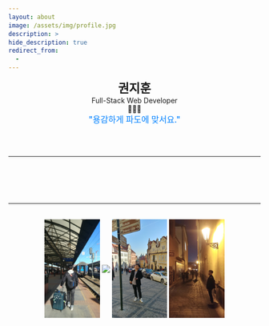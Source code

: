 ```yaml
---
layout: about
image: /assets/img/profile.jpg
description: >
hide_description: true
redirect_from:
  -
---
```


<center>
<span style=
"font-size:170%;
font-weight:bold">
권지훈
</span>
<br>
<span style=
"font-size:100%">
Full-Stack Web Developer
</span>
<br>
🌊🌊🌊
<br>
<span style=
"font-size:120%; color:#0080ff; font-weight:500;">
"용감하게 파도에 맞서요."
</span>
</center>

<br><br>

---

<br>

<!--author-->

<br><br>

---

<br>

<div align="center">
  <img src="assets/img/about/train.jpg" width="22%" align="center" >
  <img src="assets/img/about/museum.jpg" width="22%" align="center" >
  <img src="assets/img/about/sign.jpg" width="22%" align="center" >
  <img src="assets/img/about/road.jpg" width="22%" align="center" >
</div>
